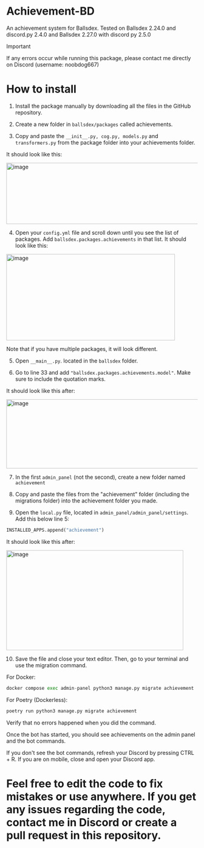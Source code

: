 # Achievement-BD
An achievement system for Ballsdex.
Tested on Ballsdex 2.24.0 and discord.py 2.4.0 and Ballsdex 2.27.0 with discord py 2.5.0

>[!IMPORTANT]
> If any errors occur while running this package, please contact me directly on Discord (username: noobdog667)




# How to install 

1. Install the package manually by downloading all the files in the GitHub repository.

2. Create a new folder in `ballsdex/packages` called achievements.

3. Copy and paste the `__init__.py, cog.py, models.py` and `transformers.py` from the package folder into your achievements folder.

It should look like this:

<img width="653" height="161" alt="image" src="https://github.com/user-attachments/assets/39c8fc14-1b0e-4cc9-bacf-eec1f3febe2c" />

4. Open your `config.yml` file and scroll down until you see the list of packages. Add `ballsdex.packages.achievements` in that list. It should look like this:

<img width="444" height="227" alt="image" src="https://github.com/user-attachments/assets/eefdacba-44f6-4c6c-a8c9-c92039a1d782" />

Note that if you have multiple packages, it will look different.


5. Open `__main__.py`. located in the `ballsdex` folder.

6. Go to line 33 and add `"ballsdex.packages.achievements.model"`. Make sure to include the quotation marks.

It should look like this after:

<img width="859" height="182" alt="image" src="https://github.com/user-attachments/assets/7cd062fc-6768-44d1-a2f1-99b897e11869" />

7. In the first `admin_panel` (not the second), create a new folder named `achievement`

8. Copy and paste the files from the "achievement" folder (including the migrations folder) into the achievement folder you made.

9. Open the `local.py` file, located in `admin_panel/admin_panel/settings`.  Add this below line 5:

```py
INSTALLED_APPS.append("achievement")
```

It should look like this after:

<img width="466" height="263" alt="image" src="https://github.com/user-attachments/assets/95056964-4bf8-4cde-9cb0-ed5b2e6141fe" />

10. Save the file and close your text editor. Then, go to your terminal and use the migration command.
 
For Docker:
```py
docker compose exec admin-panel python3 manage.py migrate achievement
```

For Poetry (Dockerless):
```py
poetry run python3 manage.py migrate achievement
```

Verify that no errors happened when you did the command.

Once the bot has started, you should see achievements on the admin panel and the bot commands. 

If you don't see the bot commands, refresh your Discord by pressing CTRL + R. If you are on mobile, close and open your Discord app.

# Feel free to edit the code to fix mistakes or use anywhere. If you get any issues regarding the code, contact me in Discord or create a pull request in this repository.
